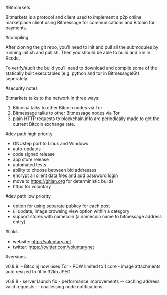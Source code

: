
#Bitmarkets

Bitmarkets is a protocol and client used to implement a p2p online marketplace client using Bitmessage for communications and Bitcoin for payments.

#compiling

After cloning the git repo, you'll need to init and pull all the submodules by running init.sh and pull.sh. Then you should be able to build and run in Xcode.

To verify/audit the build you'll need to download and compile some of the statically built executables (e.g. python and tor in BitmessageKit) seperately.

#security notes

Bitmarkets talks to the network in three ways:
1. BitcoinJ talks to other Bitcoin nodes via Tor
2. Bitmessage talks to other Bitmessage nodes via Tor
3. plain HTTP requests to blockchain.info are periodically made to get the current Bitcoin exchange rate.


#dev path high priority

- GNUstep port to Linux and Windows
- auto-updates 
- code signed release
- app store release
- automated tests
- ability to choose between bid addresses
- encrypt all client data files and add password login
- move to https://gitian.org for deterministic builds
- https for voluntary

#dev path low priority

- option for using separate pubkey for each post
- ui update, image browsing view option within a category
- support stores with namecoin (a namecoin name to bitmessage address entry)


#links

- website: http://voluntary.net
- twitter: https://twitter.com/voluntarynet

#versions

v0.8.9: 
    - Bitcoinj now uses Tor
    - POW limited to 1 core
    - image attachments auto resized to fit in 32kb JPEG

v0.8.8
    - server launch fix
    - performance improvements 
    -- caching address valid requests
    -- coallessing node notifications
